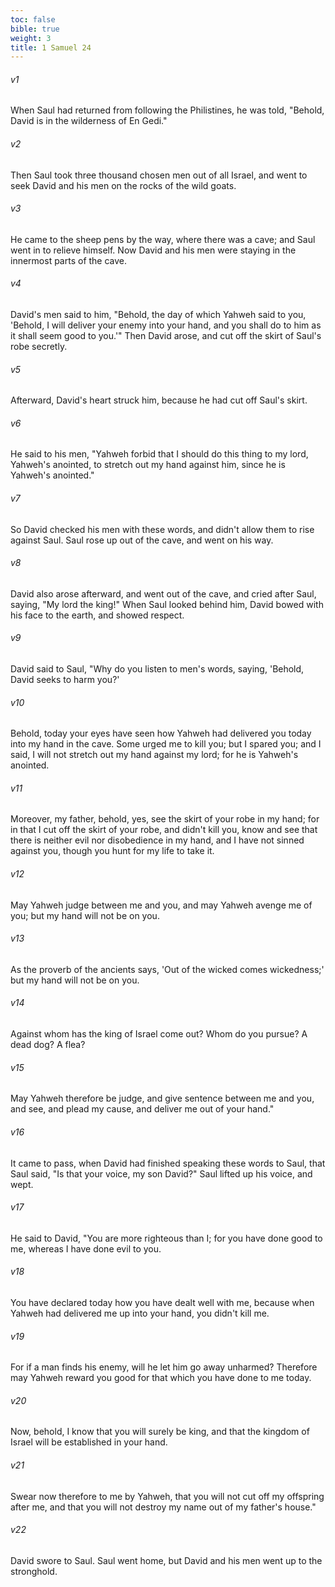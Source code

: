 ```yaml
---
toc: false
bible: true
weight: 3
title: 1 Samuel 24
---
```




###### v1 
When Saul had returned from following the Philistines, he was told, "Behold, David is in the wilderness of En Gedi." 

###### v2 
Then Saul took three thousand chosen men out of all Israel, and went to seek David and his men on the rocks of the wild goats. 

###### v3 
He came to the sheep pens by the way, where there was a cave; and Saul went in to relieve himself. Now David and his men were staying in the innermost parts of the cave. 

###### v4 
David's men said to him, "Behold, the day of which Yahweh said to you, 'Behold, I will deliver your enemy into your hand, and you shall do to him as it shall seem good to you.'" Then David arose, and cut off the skirt of Saul's robe secretly. 

###### v5 
Afterward, David's heart struck him, because he had cut off Saul's skirt. 

###### v6 
He said to his men, "Yahweh forbid that I should do this thing to my lord, Yahweh's anointed, to stretch out my hand against him, since he is Yahweh's anointed." 

###### v7 
So David checked his men with these words, and didn't allow them to rise against Saul. Saul rose up out of the cave, and went on his way. 

###### v8 
David also arose afterward, and went out of the cave, and cried after Saul, saying, "My lord the king!" When Saul looked behind him, David bowed with his face to the earth, and showed respect. 

###### v9 
David said to Saul, "Why do you listen to men's words, saying, 'Behold, David seeks to harm you?' 

###### v10 
Behold, today your eyes have seen how Yahweh had delivered you today into my hand in the cave. Some urged me to kill you; but I spared you; and I said, I will not stretch out my hand against my lord; for he is Yahweh's anointed. 

###### v11 
Moreover, my father, behold, yes, see the skirt of your robe in my hand; for in that I cut off the skirt of your robe, and didn't kill you, know and see that there is neither evil nor disobedience in my hand, and I have not sinned against you, though you hunt for my life to take it. 

###### v12 
May Yahweh judge between me and you, and may Yahweh avenge me of you; but my hand will not be on you. 

###### v13 
As the proverb of the ancients says, 'Out of the wicked comes wickedness;' but my hand will not be on you. 

###### v14 
Against whom has the king of Israel come out? Whom do you pursue? A dead dog? A flea? 

###### v15 
May Yahweh therefore be judge, and give sentence between me and you, and see, and plead my cause, and deliver me out of your hand." 

###### v16 
It came to pass, when David had finished speaking these words to Saul, that Saul said, "Is that your voice, my son David?" Saul lifted up his voice, and wept. 

###### v17 
He said to David, "You are more righteous than I; for you have done good to me, whereas I have done evil to you. 

###### v18 
You have declared today how you have dealt well with me, because when Yahweh had delivered me up into your hand, you didn't kill me. 

###### v19 
For if a man finds his enemy, will he let him go away unharmed? Therefore may Yahweh reward you good for that which you have done to me today. 

###### v20 
Now, behold, I know that you will surely be king, and that the kingdom of Israel will be established in your hand. 

###### v21 
Swear now therefore to me by Yahweh, that you will not cut off my offspring after me, and that you will not destroy my name out of my father's house." 

###### v22 
David swore to Saul. Saul went home, but David and his men went up to the stronghold.
